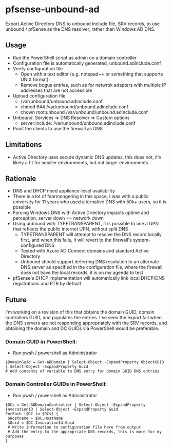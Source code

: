 # pfsense-unbound-ad
Export Active Directory DNS to unbound include file, SRV records, to use unbound / pfSense as the DNS resolver, rather than Windows AD DNS.


## Usage
- Run the PowerShell script as admin on a domain controller
- Configuration file is automatically generated, unbound.adinclude.conf
- Verify configuration file
  - Open with a text editor (e.g. notepad++ or something that supports UNIX format)
  - Remove bogus entries, such as for netwrok adapters with multiple IP addresses that are not accessible
- Upload configuration file
  - /var/unbound/unbound.adinclude.conf
  - chmod 644 /var/unbound/unbound.adinclude.conf
  - chown root:unbound /var/unbound/unbound.adinclude.conf
- Unbound, Services => DNS Resolver => Custom options
  - server:include: /var/unbound/unbound.adinclude.conf
- Point the clients to use the firewall as DNS

## Limitations
- Active Directory uses secure dynamic DNS updates, this does not, it's likely a fit for smaller environments, but not larger environments

## Rationale
- DNS and DHCP need appliance-level availability
- There is a lot of fearmongering in this space, I was with a public university for 11 years who used alternative DNS with 50k+ users, so it is possible
- Forcing Windows DNS with Active Directory impacts uptime and perception, server down == network down
- Using unbound with TYPETRANSPARENT, it is possible to use a UPN that reflects the public internet UPN, without split DNS
  - TYPETRANSPARENT will attempt to resolve the DNS record locally first, and when this fails, it will revert to the firewall's system-configured DNS
  - Tested with Azure AD Connect domains and standard Active Directory
  - Unbound should support deferring DNS resolution to an alternate DNS server as specified in the configuration file, where the firewall does not have the local records, it is on my agenda to test
- pfSense's DHCP implementation will automatically link local DHCP/DNS registrations and PTR by default

## Future
I'm working on a revision of this that obtains the domain GUID, domain controllers GUID, and populates the entries. I've seen the export fail when the DNS servers are not responding appropriately with the SRV records, and obtaining the domain and DC GUIDs via PowerShell would be preferable.
### Domain GUID in PowerShell:
- Run pwsh / powershell as Administrator
```
$DomainGuid = Get-ADDomain | Select-Object -ExpandProperty ObjectGUID | Select-Object -ExpandProperty Guid
# Add contents of variable to DNS entry for domain GUID DNS entries
```
### Domain Controller GUIDs in PowerShell:
- Run pwsh / powershell as Administrator
 ```
$DCs = Get-ADDomainController | Select-Object -ExpandProperty InvocationID | Select-Object -ExpandProperty Guid
ForEach ($DC in $DCs) {
  $Hostname = $DC.HostName
  $Guid = $DC.InvocationId.Guid
  # Write information to configuration file here from output
  # Add the entry to the appropriate DNS records, this is more for my purposes
}
```
